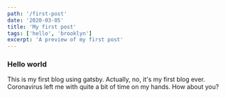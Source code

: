 ```yaml
---
path: '/first-post'
date: '2020-03-05'
title: 'My first post'
tags: ['hello', 'brooklyn']
excerpt: 'A preview of my first post'
---
```


### Hello world
This is my first blog using gatsby. Actually, no, it's my first blog ever. Coronavirus left me with quite a bit of time on my hands. How about you?
